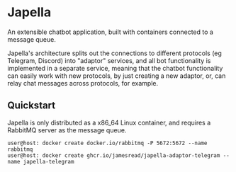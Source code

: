 # Japella

An extensible chatbot application, built with containers connected to a message queue.

Japella's architecture splits out the connections to different protocols (eg Telegram, Discord) into "adaptor" services, and all bot functionality is implemented in a separate service, meaning that the chatbot functionality can easily work with new protocols, by just creating a new adaptor, or, can relay chat messages across protocols, for example. 

## Quickstart

Japella is only distributed as a x86_64 Linux container, and requires a RabbitMQ server as the message queue.

````
user@host: docker create docker.io/rabbitmq -P 5672:5672 --name rabbitmq
user@host: docker create ghcr.io/jamesread/japella-adaptor-telegram --name japella-telegram
````
